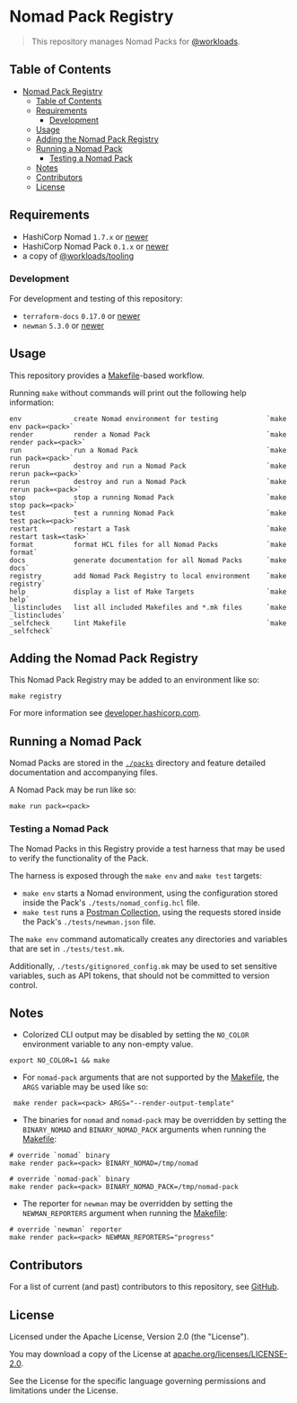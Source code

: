 # Nomad Pack Registry

> This repository manages Nomad Packs for [@workloads](https://github.com/workloads).

## Table of Contents

<!-- TOC -->
* [Nomad Pack Registry](#nomad-pack-registry)
  * [Table of Contents](#table-of-contents)
  * [Requirements](#requirements)
    * [Development](#development)
  * [Usage](#usage)
  * [Adding the Nomad Pack Registry](#adding-the-nomad-pack-registry)
  * [Running a Nomad Pack](#running-a-nomad-pack)
    * [Testing a Nomad Pack](#testing-a-nomad-pack)
  * [Notes](#notes)
  * [Contributors](#contributors)
  * [License](#license)
<!-- TOC -->

## Requirements

* HashiCorp Nomad `1.7.x` or [newer](https://developer.hashicorp.com/nomad/downloads)
* HashiCorp Nomad Pack `0.1.x` or [newer](https://releases.hashicorp.com/nomad-pack/)
* a copy of [@workloads/tooling](https://github.com/workloads/tooling)

### Development

For development and testing of this repository:

* `terraform-docs` `0.17.0` or [newer](https://terraform-docs.io/user-guide/installation/)
* `newman` `5.3.0` or [newer](https://learning.postman.com/docs/collections/using-newman-cli/installing-running-newman/)

## Usage

This repository provides a [Makefile](./Makefile)-based workflow.

Running `make` without commands will print out the following help information:

```text
env             create Nomad environment for testing            `make env pack=<pack>`
render          render a Nomad Pack                             `make render pack=<pack>`
run             run a Nomad Pack                                `make run pack=<pack>`
rerun           destroy and run a Nomad Pack                    `make rerun pack=<pack>`
rerun           destroy and run a Nomad Pack                    `make rerun pack=<pack>`
stop            stop a running Nomad Pack                       `make stop pack=<pack>`
test            test a running Nomad Pack                       `make test pack=<pack>`
restart         restart a Task                                  `make restart task=<task>`
format          format HCL files for all Nomad Packs            `make format`
docs            generate documentation for all Nomad Packs      `make docs`
registry        add Nomad Pack Registry to local environment    `make registry`
help            display a list of Make Targets                  `make help`
_listincludes   list all included Makefiles and *.mk files      `make _listincludes`
_selfcheck      lint Makefile                                   `make _selfcheck`
```

## Adding the Nomad Pack Registry

This Nomad Pack Registry may be added to an environment like so:

```shell
make registry
````

For more information see [developer.hashicorp.com](https://developer.hashicorp.com/nomad/tutorials/nomad-pack/nomad-pack-intro#adding-non-default-pack-registries).

## Running a Nomad Pack

Nomad Packs are stored in the [`./packs`](./packs) directory and feature detailed documentation and accompanying files.

A Nomad Pack may be run like so:

```shell
make run pack=<pack>
````

### Testing a Nomad Pack

The Nomad Packs in this Registry provide a test harness that may be used to verify the functionality of the Pack.

The harness is exposed through the `make env` and `make test` targets:

* `make env` starts a Nomad environment, using the configuration stored inside the Pack's `./tests/nomad_config.hcl` file.
* `make test` runs a [Postman Collection](https://learning.postman.com/docs/collections/collections-overview/), using the requests stored inside the Pack's `./tests/newman.json` file.

The `make env` command automatically creates any directories and variables that are set in `./tests/test.mk`.

Additionally, `./tests/gitignored_config.mk` may be used to set sensitive variables, such as API tokens, that should not be committed to version control.

## Notes

* Colorized CLI output may be disabled by setting the `NO_COLOR` environment variable to any non-empty value.

```shell
export NO_COLOR=1 && make
```

* For `nomad-pack` arguments that are not supported by the [Makefile](./Makefile), the `ARGS` variable may be used like so:

```shell
 make render pack=<pack> ARGS="--render-output-template"
```

* The binaries for `nomad` and `nomad-pack` may be overridden by setting the `BINARY_NOMAD` and `BINARY_NOMAD_PACK` arguments when running the [Makefile](./Makefile):

```shell
# override `nomad` binary
make render pack=<pack> BINARY_NOMAD=/tmp/nomad

# override `nomad-pack` binary
make render pack=<pack> BINARY_NOMAD_PACK=/tmp/nomad-pack
```

* The reporter for `newman` may be overridden by setting the `NEWMAN_REPORTERS` argument when running the [Makefile](./Makefile):

```shell
# override `newman` reporter
make render pack=<pack> NEWMAN_REPORTERS="progress"
```

## Contributors

For a list of current (and past) contributors to this repository, see [GitHub](https://github.com/workloads/nomad-pack-registry/graphs/contributors).

## License

Licensed under the Apache License, Version 2.0 (the "License").

You may download a copy of the License at [apache.org/licenses/LICENSE-2.0](http://www.apache.org/licenses/LICENSE-2.0).

See the License for the specific language governing permissions and limitations under the License.
